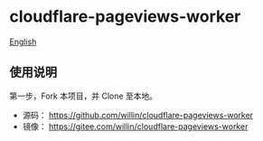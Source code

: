 # cloudflare-pageviews-worker

[English](./README.en.md)

## 使用说明

第一步，Fork 本项目，并 Clone 至本地。

- 源码： https://github.com/willin/cloudflare-pageviews-worker
- 镜像： https://gitee.com/willin/cloudflare-pageviews-worker
